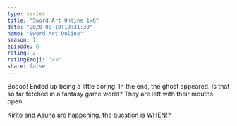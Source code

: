 ```yaml
--- 
type: series 
title: "Sword Art Online 1x6" 
date: "2020-08-10T19:31:30" 
name: "Sword Art Online" 
season: 1 
episode: 6 
rating: 2 
ratingEmoji: "⭐️⭐️" 
share: false 
---
```


Boooo! Ended up being a little boring. In the end, the ghost appeared. Is that so far fetched in a fantasy game world? They are left with their mouths open.

Kirito and Asuna are happening, the question is WHEN!?
